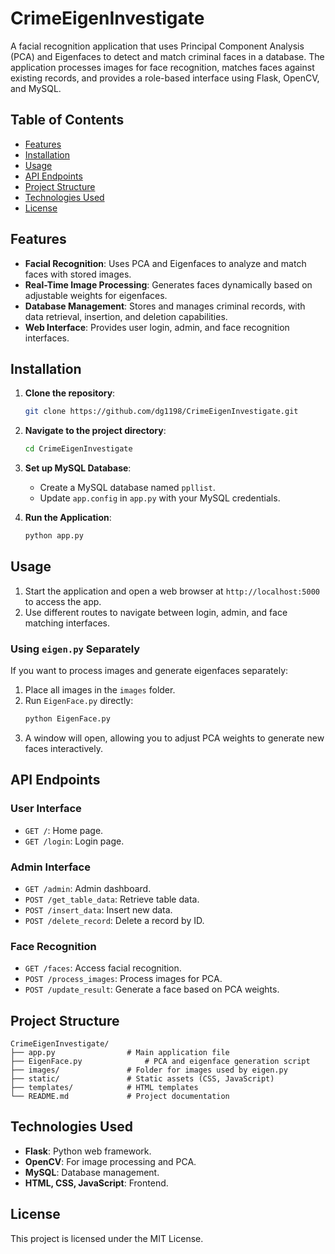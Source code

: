 # CrimeEigenInvestigate

A facial recognition application that uses Principal Component Analysis (PCA) and Eigenfaces to detect and match criminal faces in a database. The application processes images for face recognition, matches faces against existing records, and provides a role-based interface using Flask, OpenCV, and MySQL.

## Table of Contents
- [Features](#features)
- [Installation](#installation)
- [Usage](#usage)
- [API Endpoints](#api-endpoints)
- [Project Structure](#project-structure)
- [Technologies Used](#technologies-used)
- [License](#license)

## Features
- **Facial Recognition**: Uses PCA and Eigenfaces to analyze and match faces with stored images.
- **Real-Time Image Processing**: Generates faces dynamically based on adjustable weights for eigenfaces.
- **Database Management**: Stores and manages criminal records, with data retrieval, insertion, and deletion capabilities.
- **Web Interface**: Provides user login, admin, and face recognition interfaces.
  
## Installation
1. **Clone the repository**:
   ```bash
   git clone https://github.com/dg1198/CrimeEigenInvestigate.git
   ```
2. **Navigate to the project directory**:
   ```bash
   cd CrimeEigenInvestigate
   ```
3. **Set up MySQL Database**:
   - Create a MySQL database named `ppllist`.
   - Update `app.config` in `app.py` with your MySQL credentials.

5. **Run the Application**:
   ```bash
   python app.py
   ```

## Usage
1. Start the application and open a web browser at `http://localhost:5000` to access the app.
2. Use different routes to navigate between login, admin, and face matching interfaces.

### Using `eigen.py` Separately
If you want to process images and generate eigenfaces separately:
1. Place all images in the `images` folder.
2. Run `EigenFace.py` directly:
   ```bash
   python EigenFace.py
   ```
3. A window will open, allowing you to adjust PCA weights to generate new faces interactively.

## API Endpoints
### **User Interface**
- `GET /`: Home page.
- `GET /login`: Login page.

### **Admin Interface**
- `GET /admin`: Admin dashboard.
- `POST /get_table_data`: Retrieve table data.
- `POST /insert_data`: Insert new data.
- `POST /delete_record`: Delete a record by ID.

### **Face Recognition**
- `GET /faces`: Access facial recognition.
- `POST /process_images`: Process images for PCA.
- `POST /update_result`: Generate a face based on PCA weights.

## Project Structure
```
CrimeEigenInvestigate/
├── app.py                # Main application file
├── EigenFace.py              # PCA and eigenface generation script
├── images/               # Folder for images used by eigen.py
├── static/               # Static assets (CSS, JavaScript)
├── templates/            # HTML templates
└── README.md             # Project documentation
```

## Technologies Used
- **Flask**: Python web framework.
- **OpenCV**: For image processing and PCA.
- **MySQL**: Database management.
- **HTML, CSS, JavaScript**: Frontend.

## License
This project is licensed under the MIT License.
